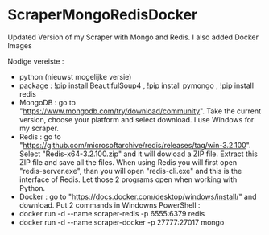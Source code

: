 # ScraperMongoRedisDocker
Updated Version of my Scraper with Mongo and Redis. I also added Docker Images

Nodige vereiste : 
- python (nieuwst mogelijke versie)
- package : !pip install BeautifulSoup4 , !pip install pymongo , !pip install redis
- MongoDB : go to "https://www.mongodb.com/try/download/community". Take the current version, choose your platform and select download. I use Windows for my scraper.
- Redis : go to "https://github.com/microsoftarchive/redis/releases/tag/win-3.2.100". Select "Redis-x64-3.2.100.zip" and it will dowload a ZIP file. Extract this ZIP file and save all the files. When using Redis you will first open "redis-server.exe", than you will open "redis-cli.exe" and this is the interface of Redis. Let those 2 programs open when working with Python.
- Docker : go to "https://docs.docker.com/desktop/windows/install/" and download. Put 2 commands in Windowns PowerShell : 
- docker run -d --name scraper-redis -p 6555:6379 redis 
- docker run -d --name scraper-docker -p 27777:27017 mongo
